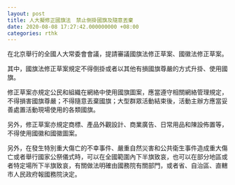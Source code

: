 ```yaml
---
layout: post
title: 人大擬修正國旗法　禁止倒掛國旗及隨意丟棄
date: 2020-08-08 17:27:42.000000000 +08:00
categories: rthk
---
```


在北京舉行的全國人大常委會會議，提請審議國旗法修正草案、國徽法修正草案。

其中，國旗法修正草案規定不得倒掛或者以其他有損國旗尊嚴的方式升掛、使用國旗。

修正草案亦規定公民和組織在網絡中使用國旗圖案，應當遵守相關網絡管理規定，不得損害國旗尊嚴；不得隨意丟棄國旗；大型群眾活動結束後，活動主辦方應當妥善處置活動現場使用的各類國旗。

另外，修正草案亦規定商標、產品外觀設計、商業廣告、日常用品和陳設佈置等，不得使用國徽和國徽圖案。

另外，在發生特別重大傷亡的不幸事件、嚴重自然災害和公共衛生事件造成重大傷亡或者舉行國家公祭儀式時，可以在全國範圍內下半旗致哀，也可以在部分地區或者特定場所下半旗致哀，有關做法明確由國務院有關部門，或者省、自治區、直轄市人民政府報國務院決定。
